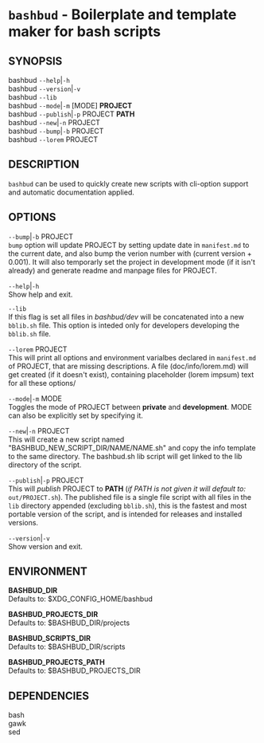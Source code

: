 # `bashbud` - Boilerplate and template maker for bash scripts

SYNOPSIS
--------

bashbud `--help`|`-h`  
bashbud `--version`|`-v`  
bashbud `--lib`  
bashbud `--mode`|`-m` [MODE] **PROJECT**  
bashbud `--publish`|`-p` PROJECT **PATH**  
bashbud `--new`|`-n`  PROJECT  
bashbud `--bump`|`-b` PROJECT  
bashbud `--lorem` PROJECT  


DESCRIPTION
-----------

`bashbud` can be used to quickly create new scripts with cli-option support and automatic documentation applied.


OPTIONS
-------

`--bump`|`-b` PROJECT  
`bump` option will update PROJECT by setting update date in `manifest.md` to the current date, and also bump the verion number with (current version + 0.001). It will also temporarly set the project in development mode (if it isn't already) and generate readme and manpage files for PROJECT.

`--help`|`-h`   
Show help and exit.

`--lib`   
If this flag is set all files in *bashbud/dev* will be concatenated into a new `bblib.sh` file. This option is inteded only for developers  developing the `bblib.sh` file.

`--lorem` PROJECT  
This will print all options and environment varialbes declared in `manifest.md` of PROJECT, that are missing descriptions. A file (doc/info/lorem.md) will get created (if it doesn't exist), containing placeholder (lorem impsum) text for all these options/

`--mode`|`-m` MODE  
Toggles the mode of PROJECT between **private** and **development**. MODE can also be explicitly set by specifying it.

`--new`|`-n` PROJECT  
This will create a new script named "BASHBUD_NEW_SCRIPT_DIR/NAME/NAME.sh" and copy the info template to the same directory. The bashbud.sh lib script will get linked to the lib directory of the script.

`--publish`|`-p` PROJECT  
This will *publish* PROJECT to **PATH** (*if PATH is not given it will default to:* `out/PROJECT.sh`). The published file is a single file script with all files in the `lib` directory appended (excluding `bblib.sh`), this is the fastest and most portable version of the script, and is intended for releases and installed versions.

`--version`|`-v`   
Show version and exit.


ENVIRONMENT
-----------

**BASHBUD_DIR**  
Defaults to: $XDG_CONFIG_HOME/bashbud  

**BASHBUD_PROJECTS_DIR**  
Defaults to: $BASHBUD_DIR/projects  

**BASHBUD_SCRIPTS_DIR**  
Defaults to: $BASHBUD_DIR/scripts  

**BASHBUD_PROJECTS_PATH**  
Defaults to: $BASHBUD_PROJECTS_DIR  


DEPENDENCIES
------------

bash  
gawk  
sed  